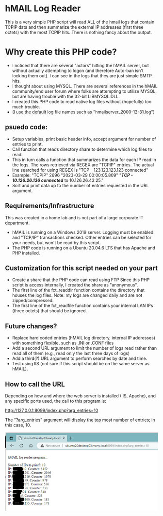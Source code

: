 # hMAIL Log Reader

This is a very simple PHP script will read ALL of the hmail logs that contain TCPIP data
and then summarize the external IP addresses (first three octets) with the most TCPIP hits.
There is nothing fancy about the output.

# Why create this PHP code?
* I noticed that there are several "actors" hitting the hMAIL server, but without actually attempting to logon (and therefore Auto-ban isn't locking them out). I can see in the logs that they are just simple SMTP hits.
* I thought about using MYSQL. There are several references in the hMAIL community/end user forum where folks are attempting to utilize MYSQL, but  are having trouble with the 32-bit LIBMYSQL.DLL.
* I created this PHP code to read native log files without (hopefully) too much trouble.
* (I use the default log file names such as "hmailserver_2000-12-31.log")

## psuedo code:
* Setup variables, print basic header info, accept argument for number of entries to print.
* Call function that reads directory share to determine which log files to read.
* This in turn calls a function that summarizes the data for each IP read in the logs.
  The rows retrieved via REGEX are "TCPIP" entries.
  The actual line searched for using REGEX is "TCP - 123.123.123.123 connected"
* Example:  "TCPIP"	2696	"2023-03-29 00:00:05.809"	"***TCP - 10.126.26.136 connected*** to 10.126.26.43:25."
* Sort and print data up to the number of entries requested in the URL argument.

## Requirements/Infrastructure
This was created in a home lab and is not part of a large corporate IT department.
* hMAIL is running on a Windows 2019 server.
  Logging must be enabled and "TCP/IP" transactions checked. Other entries can be selected for your needs, but won't be read by this script.
* The PHP code is running on a Ubuntu 20.04.6 LTS that has Apache and PHP installed.

## Customization for this script needed on your part
* Create a share that the PHP code can read using FTP
  Since this PHP script is access internally, I created the share as "anonymous".
* The first line of the fct_readdir function contains the directory that houses the log files.
  Note: my logs are changed daily and are not zipped/compressed.
* The first line of the fct_readfile function contains your internal LAN IPs (three octets) that should be ignored.

## Future changes?
* Replace hard coded entries (hMAIL log directory, internal IP addresses) with something flexible, such as .INI or .CONF files
* Add a second URL argument to limit the number of logs read rather than read all of them (e.g., read only the last three days of logs)
* Add a third(?) URL argument to perform searches by date and time.
* Test using IIS (not sure if this script should be on the same server as hMAIL).

## How to call the URL
Depending on how and where the web server is installed (IIS, Apache), and any specific ports used, the call to this program is:

http://127.0.0.1:8099/index.php?arg_entries=10

The "?arg_entries" argument will display the top most number of entries; in this case, 10.

![screen cap of top 10 external IP addresses summarized from logs](Example1.PNG)
